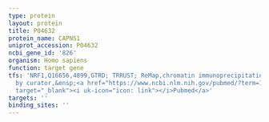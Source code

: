 ```yaml
---
type: protein
layout: protein
title: P04632
protein_name: CAPNS1
uniprot_accession: P04632
ncbi_gene_id: '826'
organism: Homo sapiens
function: target gene
tfs: 'NRF1,Q16656,4899,GTRD; TRRUST; ReMap,chromatin immunoprecipitation assay; inferred
  by curator,&ensp;<a href="https://www.ncbi.nlm.nih.gov/pubmed/?term=18234454%5Buid%5D"
  target="_blank"><i uk-icon="icon: link"></i>Pubmed</a>'
targets: ''
binding_sites: ''
---
```

